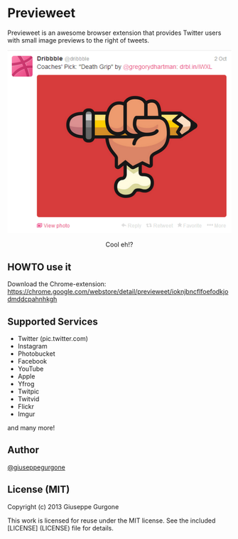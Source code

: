 # Previeweet

Previeweet is an awesome browser extension that provides Twitter users with small image previews to the right of tweets.

<p align="center">
  <img src="screenshot.png" alt="" title="Cool eh?!">
</p>
<p align="center">
  Cool eh!?
</p>


## HOWTO use it


Download the Chrome-extension: https://chrome.google.com/webstore/detail/previeweet/ioknjbncflfoefodkjodmddcpahnhkgh

## Supported Services

* Twitter (pic.twitter.com)
* Instagram
* Photobucket
* Facebook
* YouTube
* Apple
* Yfrog
* Twitpic
* Twitvid
* Flickr
* Imgur

and many more!

## Author

[@giuseppegurgone](http://twitter.com/giuseppegurgone)

## License (MIT)

Copyright (c) 2013 Giuseppe Gurgone

This work is licensed for reuse under the MIT license.
See the included [LICENSE] (LICENSE) file for details.
